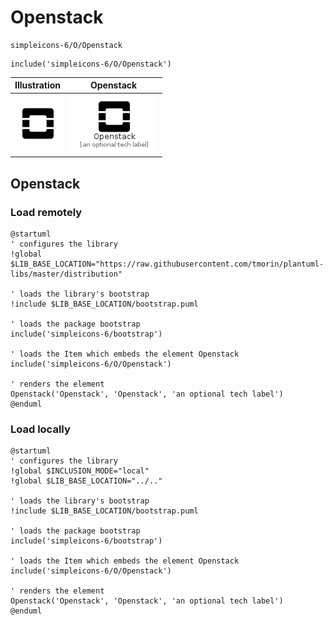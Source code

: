# Openstack


```text
simpleicons-6/O/Openstack
```

```text
include('simpleicons-6/O/Openstack')
```



| Illustration | Openstack |
| :---: | :---: |
| ![illustration for Illustration](../../simpleicons-6/O/Openstack.png) | ![illustration for Openstack](../../simpleicons-6/O/Openstack.Local.png) |




## Openstack

### Load remotely
```plantuml
@startuml
' configures the library
!global $LIB_BASE_LOCATION="https://raw.githubusercontent.com/tmorin/plantuml-libs/master/distribution"

' loads the library's bootstrap
!include $LIB_BASE_LOCATION/bootstrap.puml

' loads the package bootstrap
include('simpleicons-6/bootstrap')

' loads the Item which embeds the element Openstack
include('simpleicons-6/O/Openstack')

' renders the element
Openstack('Openstack', 'Openstack', 'an optional tech label')
@enduml
```

### Load locally
```plantuml
@startuml
' configures the library
!global $INCLUSION_MODE="local"
!global $LIB_BASE_LOCATION="../.."

' loads the library's bootstrap
!include $LIB_BASE_LOCATION/bootstrap.puml

' loads the package bootstrap
include('simpleicons-6/bootstrap')

' loads the Item which embeds the element Openstack
include('simpleicons-6/O/Openstack')

' renders the element
Openstack('Openstack', 'Openstack', 'an optional tech label')
@enduml
```

